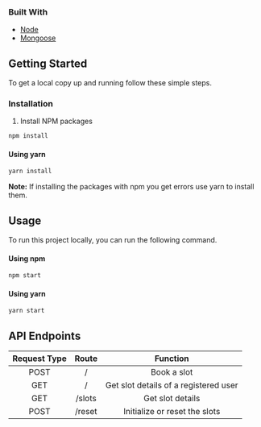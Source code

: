 
### Built With

* [Node](https://nodejs.org/en/)
* [Mongoose](https://www.npmjs.com/package/mongoose)



<!-- GETTING STARTED -->
## Getting Started

To get a local copy up and running follow these simple steps.

### Installation
 
1. Install NPM packages
```sh
npm install
```

#### Using yarn

```sh
yarn install
```

**Note:**  If installing the packages with npm you get errors use yarn to install them.


<!-- USAGE EXAMPLES -->
## Usage

To run this project locally, you can run the following command. 

#### Using npm
```sh
npm start
```
#### Using yarn

```sh
yarn start
```

## API Endpoints

|Request Type| Route | Function |
|:-----------:|:------:|:---------:|
| POST | / | Book a slot |
| GET | / | Get slot details of a registered user |
| GET | /slots | Get slot details |
| POST | /reset | Initialize or reset the slots |
